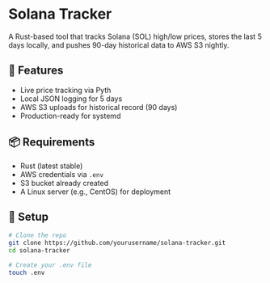 # Solana Tracker

A Rust-based tool that tracks Solana (SOL) high/low prices, stores the last 5 days locally, and pushes 90-day historical data to AWS S3 nightly.

## 🧰 Features

- Live price tracking via Pyth
- Local JSON logging for 5 days
- AWS S3 uploads for historical record (90 days)
- Production-ready for systemd

## 📦 Requirements

- Rust (latest stable)
- AWS credentials via `.env`
- S3 bucket already created
- A Linux server (e.g., CentOS) for deployment

## 🔧 Setup

```bash
# Clone the repo
git clone https://github.com/yourusername/solana-tracker.git
cd solana-tracker

# Create your .env file
touch .env